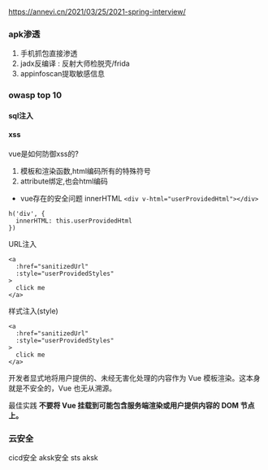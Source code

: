 https://annevi.cn/2021/03/25/2021-spring-interview/


### apk渗透
1. 手机抓包直接渗透
2. jadx反编译   : 反射大师检脱壳/frida
3. appinfoscan提取敏感信息



### owasp top 10
#### sql注入

#### xss
vue是如何防御xss的?
1. 模板和渲染函数,html编码所有的特殊符号
2. attribute绑定,也会html编码

- vue存在的安全问题
innerHTML
`<div v-html="userProvidedHtml"></div>`
```
h('div', {
  innerHTML: this.userProvidedHtml
})
```
URL注入
```vue
<a
  :href="sanitizedUrl"
  :style="userProvidedStyles"
>
  click me
</a>
```
样式注入(style)
```vue
<a
  :href="sanitizedUrl"
  :style="userProvidedStyles"
>
  click me
</a>
```

开发者显式地将用户提供的、未经无害化处理的内容作为 Vue 模板渲染。这本身就是不安全的，Vue 也无从溯源。

最佳实践
**不要将 Vue 挂载到可能包含服务端渲染或用户提供内容的 DOM 节点上。**

### 云安全

cicd安全
aksk安全
sts aksk

